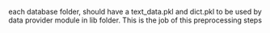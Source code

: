 each database folder, should have a text_data.pkl and dict.pkl to be used by data provider module in lib folder. This is the job of this preprocessing steps
